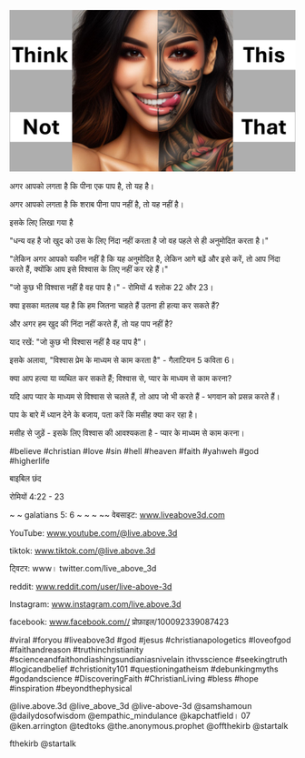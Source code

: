 ![Video cover image](../cover.jpg "cover photo")

अगर आपको लगता है कि पीना एक पाप है, तो यह है।

अगर आपको लगता है कि शराब पीना पाप नहीं है, तो यह नहीं है।

इसके लिए लिखा गया है

"धन्य वह है जो खुद को उस के लिए निंदा नहीं करता है जो वह पहले से ही अनुमोदित करता है।"

"लेकिन अगर आपको यकीन नहीं है कि यह अनुमोदित है, लेकिन आगे बढ़ें और इसे करें, तो आप निंदा करते हैं, क्योंकि आप इसे विश्वास के लिए नहीं कर रहे हैं।"

"जो कुछ भी विश्वास नहीं है वह पाप है।" - रोमियों 4 श्लोक 22 और 23।

क्या इसका मतलब यह है कि हम जितना चाहते हैं उतना ही हत्या कर सकते हैं?

और अगर हम खुद की निंदा नहीं करते हैं, तो यह पाप नहीं है?

याद रखें: "जो कुछ भी विश्वास नहीं है वह पाप है"।

इसके अलावा, "विश्वास प्रेम के माध्यम से काम करता है" - गैलाटियन 5 कविता 6।

क्या आप हत्या या व्यथित कर सकते हैं; विश्वास से, प्यार के माध्यम से काम करना?

यदि आप प्यार के माध्यम से विश्वास से चलते हैं, तो आप जो भी करते हैं - भगवान को प्रसन्न करते हैं।

पाप के बारे में ध्यान देने के बजाय, पता करें कि मसीह क्या कर रहा है।

मसीह से जुड़ें - इसके लिए विश्वास की आवश्यकता है - प्यार के माध्यम से काम करना।

#believe #christian #love #sin #hell #heaven #faith #yahweh #god #higherlife


बाइबिल छंद

रोमियों 4:22 - 23

~ ~ galatians 5: 6 ~ ~ ~ ~~ वेबसाइट: www.liveabove3d.com


YouTube: www.youtube.com/@live.above.3d

tiktok: www.tiktok.com/@live.above.3d

ट्विटर: www। twitter.com/live_above_3d

reddit: www.reddit.com/user/live-above-3d

Instagram: www.instagram.com/live.above.3d

facebook: www.facebook.com// प्रोफ़ाइल/100092339087423

#viral #foryou #liveabove3d #god #jesus #christianapologetics #loveofgod #faithandreason #truthinchristianity #scienceandfaithondiashingsundianiasnivelain ithvsscience #seekingtruth #logicandbelief #christionity101 #questioningatheism #debunkingmyths #godandscience #DiscoveringFaith #ChristianLiving #bless #hope #inspiration #beyondthephysical

@live.above.3d @live_above_3d @live-above-3d @samshamoun @dailydosofwisdom @empathic_mindulance @kapchatfield। 07 @ken.arrington @tedtoks @the.anonymous.prophet @offthekirb @startalk

fthekirb @startalk



